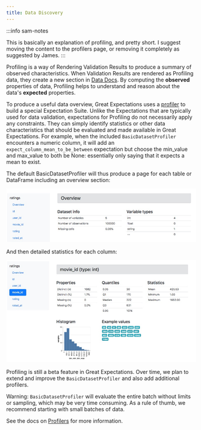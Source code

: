 ```yaml
---
title: Data Discovery
---
```



:::info sam-notes

This is basically an explanation of profiling, and pretty short. I suggest moving the content to the profilers page, or
removing it completely as suggested by James.
:::

Profiling is a way of Rendering Validation Results to produce a summary of observed characteristics. When Validation
Results are rendered as Profiling data, they create a new section in [Data Docs](./data_docs). By computing the
**observed** properties of data, Profiling helps to understand and reason about the data's **expected** properties.

To produce a useful data overview, Great Expectations uses a [profiler](./profilers) to build a special Expectation
Suite. Unlike the Expectations that are typically used for data validation, expectations for Profiling do not
necessarily apply any constraints. They can simply identify statistics or other data characteristics that should be
evaluated and made available in Great Expectations. For example, when the included `BasicDatasetProfiler`
encounters a numeric column, it will add an `expect_column_mean_to_be_between` expectation but choose the min_value and
max_value to both be None: essentially only saying that it expects a mean to exist.

The default BasicDatasetProfiler will thus produce a page for each table or DataFrame including an overview section:

![Image](../../images/movie_db_profiling_screenshot_2.jpg)

And then detailed statistics for each column:

![Image](../../images/movie_db_profiling_screenshot_1.jpg)

Profiling is still a beta feature in Great Expectations. Over time, we plan to extend and improve the
`BasicDatasetProfiler` and also add additional profilers.

Warning: `BasicDatasetProfiler` will evaluate the entire batch without limits or sampling, which may be very time
consuming. As a rule of thumb, we recommend starting with small batches of data.

See the docs on [Profilers](./profilers) for more information.
